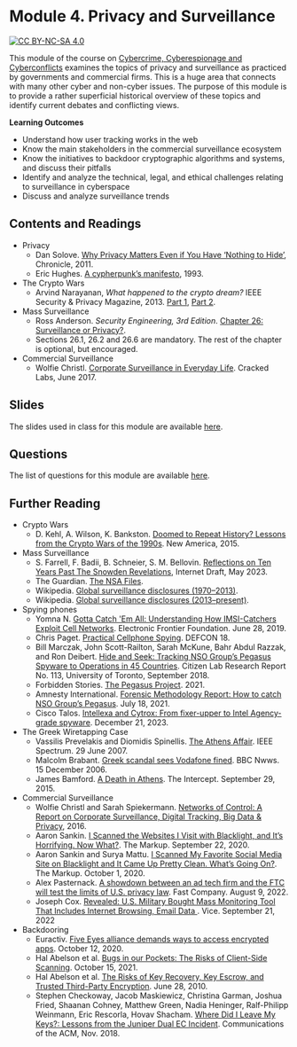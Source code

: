 # Module 4. Privacy and Surveillance


[![CC BY-NC-SA 4.0][cc-by-nc-sa-shield]][cc-by-nc-sa]

[cc-by-nc-sa]: http://creativecommons.org/licenses/by-nc-sa/4.0/
[cc-by-nc-sa-shield]: https://img.shields.io/badge/License-CC%20BY--NC--SA%204.0-lightgrey.svg


This module of the course on [Cybercrime, Cyberespionage and Cyberconflicts](https://github.com/0xjet/ccc) examines the topics of privacy and surveillance as practiced by governments and commercial firms. This is a huge area that connects with many other cyber and non-cyber issues. The purpose of this module is to provide a rather superficial historical overview of these topics and identify current debates and conflicting views.

**Learning Outcomes** 
* Understand how user tracking works in the web
* Know the main stakeholders in the commercial surveillance ecosystem
* Know the initiatives to backdoor cryptographic algorithms and systems, and discuss their pitfalls
* Identify and analyze the technical, legal, and ethical challenges relating to surveillance in cyberspace
* Discuss and analyze surveillance trends


## Contents and Readings

* Privacy
    * Dan Solove. [Why Privacy Matters Even if You Have ‘Nothing to Hide’](https://www.cs.dartmouth.edu/~ccpalmer/teaching/cs55/Resources/Papers/Solove2011.pdf), Chronicle, 2011.
    * Eric Hughes. [A cypherpunk’s manifesto](https://www.activism.net/cypherpunk/manifesto.html), 1993.  
* The Crypto Wars
    * Arvind Narayanan, _What happened to the crypto dream?_ IEEE Security & Privacy Magazine, 2013. [Part 1](https://www.cs.princeton.edu/~arvindn/publications/crypto-dream-part1.pdf), [Part 2](https://www.cs.princeton.edu/~arvindn/publications/crypto-dream-part2.pdf).
* Mass Surveillance
    * Ross Anderson. _Security Engineering, 3rd Edition_. [Chapter 26: Surveillance or Privacy?](https://www.cl.cam.ac.uk/~rja14/book.html).
    * Sections 26.1, 26.2 and 26.6 are mandatory. The rest of the chapter is optional, but encouraged.
* Commercial Surveillance
    * Wolfie Christl. [Corporate Surveillance in Everyday Life](https://crackedlabs.org/en/corporate-surveillance). Cracked Labs, June 2017.


## Slides

The slides used in class for this module are available [here](https://tbd).


## Questions

The list of questions for this module are available [here](https://github.com/0xjet/ccc/blob/main/4_surveillance/4_surveillance_questions.md).


## Further Reading

* Crypto Wars
    * D. Kehl, A. Wilson, K. Bankston. [Doomed to Repeat History? Lessons from the Crypto Wars of the 1990s](https://static.newamerica.org/attachments/3407-doomed-to-repeat-history-lessons-from-the-crypto-wars-of-the-1990s/Crypto%20Wars_ReDo.7cb491837ac541709797bdf868d37f52.pdf). New America, 2015.
* Mass Surveillance
    * S. Farrell, F. Badii, B. Schneier, S. M. Bellovin. [Reflections on Ten Years Past The Snowden Revelations](https://www.ietf.org/id/draft-farrell-tenyearsafter-00.html), Internet Draft, May 2023.
    * The Guardian. [The NSA Files](https://www.theguardian.com/us-news/the-nsa-files).
    * Wikipedia. [Global surveillance disclosures (1970–2013)](https://en.wikipedia.org/wiki/Global_surveillance_disclosures_(1970%E2%80%932013)).
    * Wikipedia. [Global surveillance disclosures (2013–present)](https://en.wikipedia.org/wiki/Global_surveillance_disclosures_(2013%E2%80%93present)).
* Spying phones
    * Yomna N. [Gotta Catch 'Em All: Understanding How IMSI-Catchers Exploit Cell Networks](https://www.eff.org/wp/gotta-catch-em-all-understanding-how-imsi-catchers-exploit-cell-networks). Electronic Frontier Foundation. June 28, 2019.
    * Chris Paget. [Practical Cellphone Spying](https://www.youtube.com/watch?v=fQSu9cBaojc). DEFCON 18.
    * Bill Marczak, John Scott-Railton, Sarah McKune, Bahr Abdul Razzak, and Ron
Deibert. [Hide and Seek: Tracking NSO Group’s Pegasus Spyware to Operations in 45 Countries](https://tspace.library.utoronto.ca/bitstream/1807/95391/1/Report%23113--hide%20and%20seek.pdf). Citizen Lab Research Report No. 113, University of Toronto, September 2018.
    * Forbidden Stories. [The Pegasus Project](https://forbiddenstories.org/case/the-pegasus-project/). 2021.
    * Amnesty International. [Forensic Methodology Report: How to catch NSO Group’s Pegasus](https://www.amnesty.org/en/latest/research/2021/07/forensic-methodology-report-how-to-catch-nso-groups-pegasus/). July 18, 2021.
    * Cisco Talos. [Intellexa and Cytrox: From fixer-upper to Intel Agency-grade spyware](https://blog.talosintelligence.com/intellexa-and-cytrox-intel-agency-grade-spyware/). December 21, 2023.
* The Greek Wiretapping Case
    * Vassilis Prevelakis and Diomidis Spinellis. [The Athens Affair](https://spectrum.ieee.org/the-athens-affair). IEEE Spectrum. 29 June 2007.
    * Malcolm Brabant. [Greek scandal sees Vodafone fined](http://news.bbc.co.uk/2/hi/business/6182647.stm). BBC Nwws. 15 December 2006.
    * James Bamford. [A Death in Athens](https://theintercept.com/2015/09/28/death-athens-rogue-nsa-operation/). The Intercept. September 29, 2015.
* Commercial Surveillance
    * Wolfie Christl and Sarah Spiekermann. [Networks of Control: A Report on Corporate Surveillance, Digital Tracking, Big Data & Privacy](https://crackedlabs.org/en/networksofcontrol), 2016.
    * Aaron Sankin. [I Scanned the Websites I Visit with Blacklight, and It’s Horrifying. Now What?](https://themarkup.org/ask-the-markup/2020/09/22/i-scanned-the-websites-i-visit-with-blacklight-and-its-horrifying-now-what). The Markup. September 22, 2020.
    * Aaron Sankin and Surya Mattu. [I Scanned My Favorite Social Media Site on Blacklight and It Came Up Pretty Clean. What’s Going On?](https://themarkup.org/ask-the-markup/2020/10/01/i-scanned-my-favorite-social-media-site-on-blacklight-and-it-came-up-pretty-clean-whats-going-on). The Markup. October 1, 2020.
    * Alex Pasternack. [A showdown between an ad tech firm and the FTC will test the limits of U.S. privacy law](https://www.fastcompany.com/90786950/a-showdown-between-an-ad-tech-firm-and-the-ftc-will-test-the-limits-of-u-s-privacy-law). Fast Company. August 9, 2022.
    * Joseph Cox. [Revealed: U.S. Military Bought Mass Monitoring Tool That Includes Internet Browsing, Email Data
](https://www.vice.com/en/article/y3pnkw/us-military-bought-mass-monitoring-augury-team-cymru-browsing-email-data). Vice. September 21, 2022
* Backdooring
    * Euractiv. [Five Eyes alliance demands ways to access encrypted apps](https://www.euractiv.com/section/cybersecurity/news/five-eyes-alliance-demands-ways-to-access-encrypted-apps/). October 12, 2020.
    * Hal Abelson et al. [Bugs in our Pockets: The Risks of Client-Side Scanning](https://arxiv.org/abs/2110.07450). October 15, 2021.
    * Hal Abelson et al. [The Risks of Key Recovery, Key Escrow, and Trusted Third-Party Encryption](https://academiccommons.columbia.edu/doi/10.7916/D8GM8F2W). June 28, 2010. 
    * Stephen Checkoway, Jacob Maskiewicz, Christina Garman, Joshua Fried, Shaanan Cohney, Matthew Green, Nadia Heninger, Ralf-Philipp Weinmann, Eric Rescorla, Hovav Shacham. [Where Did I Leave My Keys?: Lessons from the Juniper Dual EC Incident](https://cacm.acm.org/magazines/2018/11/232227-where-did-i-leave-my-keys/fulltext). Communications of the ACM, Nov. 2018.
